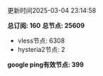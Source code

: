 更新时间2025-03-04 23:14:58

**总订阅: 160**
**总节点: 25609**
- vless节点: 6308
- hysteria2节点: 2

**google ping有效节点: 399**
